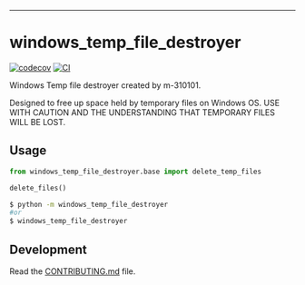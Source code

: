 
---
# windows_temp_file_destroyer

[![codecov](https://codecov.io/gh/m-310101/windows-temp-file-destroyer/branch/main/graph/badge.svg?token=windows-temp-file-destroyer_token_here)](https://codecov.io/gh/m-310101/windows-temp-file-destroyer)
[![CI](https://github.com/m-310101/windows-temp-file-destroyer/actions/workflows/main.yml/badge.svg)](https://github.com/m-310101/windows-temp-file-destroyer/actions/workflows/main.yml)

Windows Temp file destroyer created by m-310101.

Designed to free up space held by temporary files on Windows OS. USE WITH CAUTION AND THE UNDERSTANDING THAT TEMPORARY FILES WILL BE LOST.

## Usage

```py
from windows_temp_file_destroyer.base import delete_temp_files

delete_files()
```

```bash
$ python -m windows_temp_file_destroyer
#or
$ windows_temp_file_destroyer
```

## Development

Read the [CONTRIBUTING.md](CONTRIBUTING.md) file.
